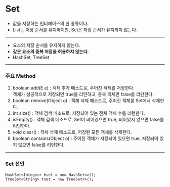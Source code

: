 # Set
- 값을 저장하는 인터페이스의 한 종류이다. 
- List는 저장 순서를 유지하지만, Set은 저장 순서가 유지되지 않는다.
***
- 요소의 저장 순서를 유지하지 않는다.
- **같은 요소의 중복 저장을 허용하지 않는다.**
- HashSet, TreeSet
***
### 주요 Method
1. boolean add(E e) : 객체 추가 메소드로, 주어진 객체를 저장한다.  
객체가 성공적으로 저장되면 true를 리턴하고, 중복 객체면 false를 리턴한다.
2. boolean remove(Object o) : 객체 삭제 메소드로, 주어진 객체를 Set에서 삭제한다.
3. int size() : 객체 검색 메소드로, 저장되어 있는 전체 객체 수를 리턴한다.
4. isEmpty() : 객체 검색 메소드로, Set이 비어있으면 true, 비어있지 않으면 false를 리턴한다.
5. void clear() : 객체 삭제 메소드로, 저장된 모든 객체를 삭제한다.
6. boolean contains(Object o) : 주어진 객체가 저장되어 있으면 true, 저장되어 있지 않으면 false를 리턴한다.

***
### Set 선언
```
HashSet<Integer> hset = new HashSet<>();
TreeSet<String> tset = new TreeSet<>();
```
